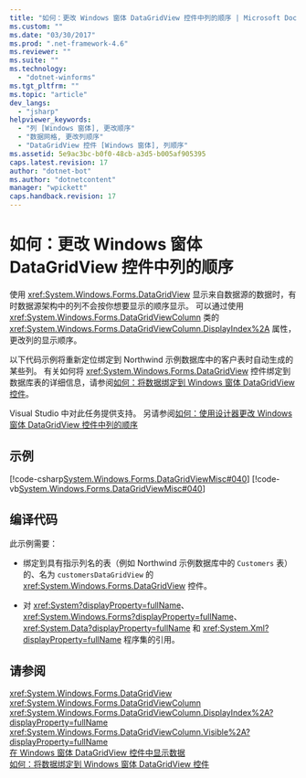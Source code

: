 ```yaml
---
title: "如何：更改 Windows 窗体 DataGridView 控件中列的顺序 | Microsoft Docs"
ms.custom: ""
ms.date: "03/30/2017"
ms.prod: ".net-framework-4.6"
ms.reviewer: ""
ms.suite: ""
ms.technology: 
  - "dotnet-winforms"
ms.tgt_pltfrm: ""
ms.topic: "article"
dev_langs: 
  - "jsharp"
helpviewer_keywords: 
  - "列 [Windows 窗体], 更改顺序"
  - "数据网格, 更改列顺序"
  - "DataGridView 控件 [Windows 窗体], 列顺序"
ms.assetid: 5e9ac3bc-b0f0-48cb-a3d5-b005af905395
caps.latest.revision: 17
author: "dotnet-bot"
ms.author: "dotnetcontent"
manager: "wpickett"
caps.handback.revision: 17
---
```

# 如何：更改 Windows 窗体 DataGridView 控件中列的顺序
使用 <xref:System.Windows.Forms.DataGridView> 显示来自数据源的数据时，有时数据源架构中的列不会按你想要显示的顺序显示。  可以通过使用 <xref:System.Windows.Forms.DataGridViewColumn> 类的 <xref:System.Windows.Forms.DataGridViewColumn.DisplayIndex%2A> 属性，更改列的显示顺序。  
  
 以下代码示例将重新定位绑定到 Northwind 示例数据库中的客户表时自动生成的某些列。  有关如何将 <xref:System.Windows.Forms.DataGridView> 控件绑定到数据库表的详细信息，请参阅[如何：将数据绑定到 Windows 窗体 DataGridView 控件](../../../../docs/framework/winforms/controls/how-to-bind-data-to-the-windows-forms-datagridview-control.md)。  
  
 Visual Studio 中对此任务提供支持。  另请参阅[如何：使用设计器更改 Windows 窗体 DataGridView 控件中列的顺序](http://msdn.microsoft.com/library/hb1dk7ax\(v=vs.110\))  
  
## 示例  
 [!code-csharp[System.Windows.Forms.DataGridViewMisc#040](../../../../samples/snippets/csharp/VS_Snippets_Winforms/System.Windows.Forms.DataGridViewMisc/CS/datagridviewmisc.cs#040)]
 [!code-vb[System.Windows.Forms.DataGridViewMisc#040](../../../../samples/snippets/visualbasic/VS_Snippets_Winforms/System.Windows.Forms.DataGridViewMisc/VB/datagridviewmisc.vb#040)]  
  
## 编译代码  
 此示例需要：  
  
-   绑定到具有指示列名的表（例如 Northwind 示例数据库中的 `Customers` 表）的、名为 `customersDataGridView` 的 <xref:System.Windows.Forms.DataGridView> 控件。  
  
-   对 <xref:System?displayProperty=fullName>、<xref:System.Windows.Forms?displayProperty=fullName>、<xref:System.Data?displayProperty=fullName> 和 <xref:System.Xml?displayProperty=fullName> 程序集的引用。  
  
## 请参阅  
 <xref:System.Windows.Forms.DataGridView>   
 <xref:System.Windows.Forms.DataGridViewColumn>   
 <xref:System.Windows.Forms.DataGridViewColumn.DisplayIndex%2A?displayProperty=fullName>   
 <xref:System.Windows.Forms.DataGridViewColumn.Visible%2A?displayProperty=fullName>   
 [在 Windows 窗体 DataGridView 控件中显示数据](../../../../docs/framework/winforms/controls/displaying-data-in-the-windows-forms-datagridview-control.md)   
 [如何：将数据绑定到 Windows 窗体 DataGridView 控件](../../../../docs/framework/winforms/controls/how-to-bind-data-to-the-windows-forms-datagridview-control.md)